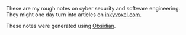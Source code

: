 These are my rough notes on cyber security and software engineering. They might one day turn into articles on [inkyvoxel.com](https://www.inkyvoxel.com).

These notes were generated using [Obsidian](https://obsidian.md/).